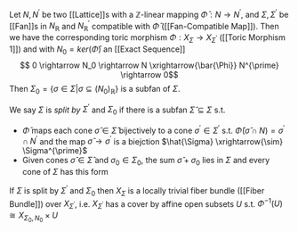 Let $N,N^{\prime}$ be two [[Lattice]]s with a $\mathbb{Z}$-linear mapping $\bar{\Phi}:N\rightarrow N^{\prime}$, and $\Sigma,\Sigma^{\prime}$ be [[Fan]]s in $N_{\mathbb{R}}$ and $N^{\prime}_{\mathbb{R}}$ compatible with $\bar{\Phi}$ ([[Fan-Compatible Map]]).
Then we have the corresponding toric morphism $\Phi : X_{\Sigma} \rightarrow X_{\Sigma^{\prime}}$ ([[Toric Morphism 1]]) and with $N_0 = ker(\bar{\Phi})$ an [[Exact Sequence]]
$$ 0 \rightarrow N_0 \rightarrow N \xrightarrow{\bar{\Phi}} N^{\prime} \rightarrow 0$$
Then $\Sigma_0 = \{\sigma \in \Sigma | \sigma \subseteq (N_0)_{\mathbb{R}}\}$ is a subfan of $\Sigma$.

We say $\Sigma$ is *split by* $\Sigma^{\prime}$ and $\Sigma_0$ if there is a subfan $\hat{\Sigma}\subseteq \Sigma$ s.t. 
* $\bar{\Phi}$ maps each cone $\hat{\sigma}\in\hat{\Sigma}$ bijectively to a cone $\sigma^{\prime}\in\Sigma^{\prime}$ s.t. $\bar{\Phi}(\hat{\sigma}\cap N) = \sigma^{\prime} \cap N^{\prime}$ and the map $\hat{\sigma}\rightarrow \sigma^{\prime}$ is a biejction $\hat{\Sigma} \xrightarrow{\sim} \Sigma^{\prime}$ 
* Given cones $\hat{\sigma}\in\hat{\Sigma}$ and $\sigma_0 \in \Sigma_0$, the sum $\hat{\sigma} + \sigma_0$ lies in $\Sigma$ and every cone of $\Sigma$ has this form

If $\Sigma$ is split by $\Sigma^{\prime}$ and $\Sigma_0$ then $X_{\Sigma}$ is a locally trivial fiber bundle ([[Fiber Bundle]]) over $X_{\Sigma^{\prime}}$, i.e. $X_{\Sigma^{\prime}}$ has a cover by affine open subsets $U$ s.t. $\Phi^{-1}(U) \cong X_{\Sigma_0,N_0} \times U$ 
